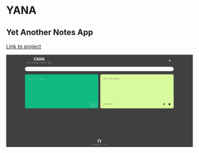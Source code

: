 # YANA

## Yet Another Notes App

[Link to project](https://master--y-a-n-a.netlify.app/)

![Main image](/img/1.png "YANA")
